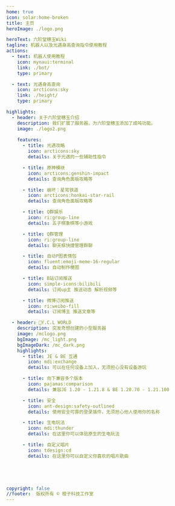 ```yaml
---
home: true
icon: solar:home-broken
title: 主页
heroImage: ./logo.png

heroText: 六阶堂穗玉Wiki
tagline: 机器人以及光遇身高查询指令使用教程
actions:
  - text: 机器人使用教程
    icon: mynaui:terminal
    link: ./bot/
    type: primary

  - text: 光遇身高查询
    icon: arcticons:sky
    link: ./height/
    type: primary

highlights:
  - header: 关于六阶堂穗玉介绍
    description: 我们扩展了服务器，为六阶堂穗玉添加了成吨功能。
    image: ./logo2.png
    
    features:
      - title: 光遇攻略
        icon: arcticons:sky
        details: 关于光遇的一些辅助性指令

      - title: 原神模块
        icon: arcticons:genshin-impact
        details: 查询角色面板攻略等

      - title: 崩坏：星穹铁道
        icon: arcticons:honkai-star-rail
        details: 查询角色面板攻略等

      - title: Q群娱乐
        icon: ri:group-line
        details: 五子棋象棋等小游戏

      - title: Q群管理
        icon: ri:group-line
        details: 聊天框快捷管理群聊

      - title: 自动P图表情包
        icon: fluent:emoji-meme-16-regular
        details: 自动制作梗图

      - title: B站订阅推送
        icon: simple-icons:bilibili
        details: 订阅up主 推送动态 解析视频等

      - title: 微博订阅推送
        icon: ri:weibo-fill
        details: 订阅博主 推送文章等

  - header: 🍊Y.C.L WORLD
    description: 突发奇想创建的小型服务器
    image: /mclogo.png
    bgImage: /mc_light.png
    bgImageDark: /mc_dark.png
    highlights:
      - title: JE & BE 互通
        icon: mdi:exchange
        details: 可以在任何设备上加入，无须担心没有设备游玩

      - title: 向下兼容多个版本
        icon: pajamas:comparison
        details: 兼容JE 1.20 - 1.21.8 & BE 1.20.70 - 1.21.100

      - title: 安全
        icon: ant-design:safety-outlined
        details: 使用安全可靠的登录插件，无须担心他人使用你的名称

      - title: 生电玩法
        icon: mdi:thunder
        details: 在这里你可以体验原生的生电玩法

      - title: 自定义唱片
        icon: tdesign:cd
        details: 在这里你可以自定义你喜欢的唱片歌曲
     




copyright: false
//footer:  版权所有 © 橙子科技工作室
---
```


